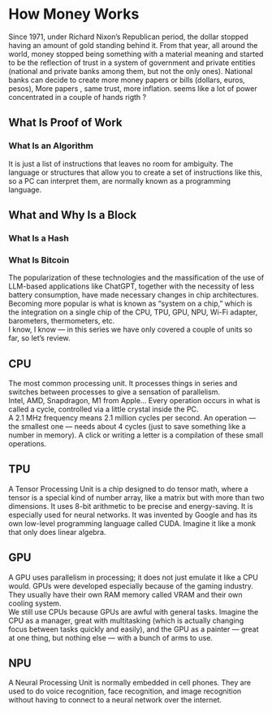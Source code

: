 # How Money Works

Since 1971, under Richard Nixon’s Republican period, the dollar stopped having an amount of gold standing behind it. From that year, all around the world, money stopped being something with a material meaning and started to be the reflection of trust in a system of government and private entities (national and private banks among them, but not the only ones). National banks can decide to create more money papers or bills (dollars, euros, pesos), More papers , same trust, more inflation. seems like a lot of power concentrated in a couple of hands rigth ?

## What Is Proof of Work
### What Is an Algorithm
It is just a list of instructions that leaves no room for ambiguity. The language or structures that allow you to create a set of instructions like this, so a PC can interpret them, are normally known as a programming language.

## What and Why Is a Block

### What Is a Hash

### What Is Bitcoin

The popularization of these technologies and the massification of the use of LLM-based applications like ChatGPT, together with the necessity of less battery consumption, have made necessary changes in chip architectures. Becoming more popular is what is known as “system on a chip,” which is the integration on a single chip of the CPU, TPU, GPU, NPU, Wi-Fi adapter, barometers, thermometers, etc.  
I know, I know — in this series we have only covered a couple of units so far, so let’s review.

## CPU
The most common processing unit. It processes things in series and switches between processes to give a sensation of parallelism.  
Intel, AMD, Snapdragon, M1 from Apple… Every operation occurs in what is called a cycle, controlled via a little crystal inside the PC.  
A 2.1 MHz frequency means 2.1 million cycles per second. An operation — the smallest one — needs about 4 cycles (just to save something like a number in memory). A click or writing a letter is a compilation of these small operations.

## TPU
A Tensor Processing Unit is a chip designed to do tensor math, where a tensor is a special kind of number array, like a matrix but with more than two dimensions. It uses 8-bit arithmetic to be precise and energy-saving. It is especially used for neural networks. It was invented by Google and has its own low-level programming language called CUDA. Imagine it like a monk that only does linear algebra.

## GPU
A GPU uses parallelism in processing; it does not just emulate it like a CPU would. GPUs were developed especially because of the gaming industry. They usually have their own RAM memory called VRAM and their own cooling system.  
We still use CPUs because GPUs are awful with general tasks. Imagine the CPU as a manager, great with multitasking (which is actually changing focus between tasks quickly and easily), and the GPU as a painter — great at one thing, but nothing else — with a bunch of arms to use.

## NPU
A Neural Processing Unit is normally embedded in cell phones. They are used to do voice recognition, face recognition, and image recognition without having to connect to a neural network over the internet.
